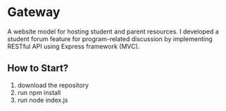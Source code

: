 # Gateway
A website model for hosting student and parent resources. I developed a student forum feature for program-related discussion by implementing RESTful API using Express framework (MVC).

## How to Start?
1. download the repository
2. run npm install
3. run node index.js
